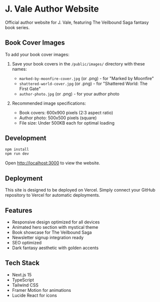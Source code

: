 # J. Vale Author Website

Official author website for J. Vale, featuring The Veilbound Saga fantasy book series.

## Book Cover Images

To add your book cover images:

1. Save your book covers in the `/public/images/` directory with these names:
   - `marked-by-moonfire-cover.jpg` (or .png) - for "Marked by Moonfire"
   - `shattered-world-cover.jpg` (or .png) - for "Shattered World: The First Gate"
   - `author-photo.jpg` (or .png) - for your author photo

2. Recommended image specifications:
   - Book covers: 600x900 pixels (2:3 aspect ratio)
   - Author photo: 500x500 pixels (square)
   - File size: Under 500KB each for optimal loading

## Development

```bash
npm install
npm run dev
```

Open [http://localhost:3000](http://localhost:3000) to view the website.

## Deployment

This site is designed to be deployed on Vercel. Simply connect your GitHub repository to Vercel for automatic deployments.

## Features

- Responsive design optimized for all devices
- Animated hero section with mystical theme
- Book showcase for The Veilbound Saga
- Newsletter signup integration ready
- SEO optimized
- Dark fantasy aesthetic with golden accents

## Tech Stack

- Next.js 15
- TypeScript
- Tailwind CSS
- Framer Motion for animations
- Lucide React for icons